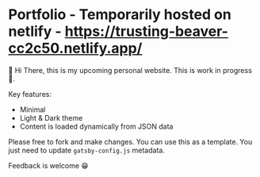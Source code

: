 # Portfolio - Temporarily hosted on netlify - https://trusting-beaver-cc2c50.netlify.app/
👋 Hi There, this is my upcoming personal website. This is work in progress 🚧. 


Key features:
  - Minimal
  - Light & Dark theme
  - Content is loaded dynamically from JSON data

Please free to fork and make changes. You can use this as a template. You just need to update `gatsby-config.js` metadata.

Feedback is welcome 😁
 
